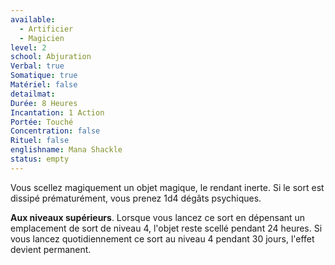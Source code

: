 ```yaml
---
available:
  - Artificier
  - Magicien
level: 2
school: Abjuration
Verbal: true
Somatique: true
Matériel: false
detailmat:
Durée: 8 Heures
Incantation: 1 Action
Portée: Touché
Concentration: false
Rituel: false
englishname: Mana Shackle
status: empty
---
```

Vous scellez magiquement un objet magique, le rendant inerte. Si le sort est dissipé prématurément, vous prenez 1d4 dégâts psychiques.

**Aux niveaux supérieurs**. Lorsque vous lancez ce sort en dépensant un emplacement de sort de niveau 4, l'objet reste scellé pendant 24 heures. Si vous lancez quotidiennement ce sort au niveau 4 pendant 30 jours, l'effet devient permanent.